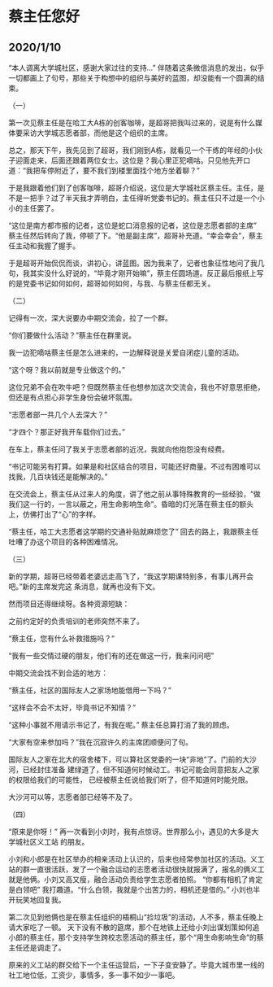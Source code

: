 # 蔡主任您好
## 2020/1/10

“本人调离大学城社区，感谢大家过往的支持...” 伴随着这条微信消息的发出，似乎一切都画上了句号，那些关于构想中的组织与美好的蓝图，却没能有一个圆满的结束。

（一）

第一次见蔡主任是在哈工大A栋的创客咖啡，是超哥把我叫过来的，说是有什么媒体要采访大学城志愿者部，而他是这个组织的主席。

总之，那天下午，我先见到了超哥，我们刚到A栋，就看见一个干练的年经的小伙子迎面走来，后面还跟着两位女士。这位是？我心里正犯嘀咕。只见他先开口道：“我把车停附近了，要不我们到楼里面找个地方坐着聊？”

于是我跟着他们到了创客咖啡，超哥介绍说，这位是大学城社区蔡主任。主任，是不是一把手？过了半天我才弄明白，主任得听党委书记的。蔡主任只不过是一个小小的主任罢了。

“这位是南方都市报的记者，这位是蛇口消息报的记者，这位是志愿者部的主席” 蔡主任然后转向了我，停顿了下。“他是副主席”，超哥补充道。“幸会幸会”，蔡主任主动和我握了握手。

于是超哥开始侃侃而谈，讲初心，讲蓝图。因为我来了，记者也象征性地问了我几句，我其实没什么好说的，“毕竟才刚开始嘛”，蔡主任圆场道。反正最后报纸上写的是党委书记如何如何，超哥如何如何，与我、与蔡主任都无关。

（二）

记得有一次，深大说要办中期交流会，拉了一个群。

“你们要做什么活动？”蔡主任在群里说。

我一边犯嘀咕蔡主任是怎么进来的，一边解释说是关爱自闭症儿童的活动。

“这个呀？我以前就是专业做这个的。”

这位兄弟不会在吹牛吧？但既然蔡主任也想参加这次交流会，我也不好意思拒绝，但还是有点担心非学生身份会破坏氛围。

“志愿者部一共几个人去深大？” 

“才四个？那正好我开车载你们过去。”

在车上，蔡主任问了我关于志愿者部的近况，我就向他抱怨没有经费。

“书记可能另有打算。如果是和社区结合的项目，可能还好商量。不过有困难可以找我，几百块钱还是能解决的。”

在交流会上，蔡主任从过来人的角度，讲了他之前从事特殊教育的一些经验，“做我们这一行的，一言以蔽之，用生命影响生命”。昏暗的灯光落在蔡主任的额头上，仿佛打出了“心”的字样。

“蔡主任，哈工大志愿者这学期的交通补贴就麻烦您了” 回去的路上，我跟蔡主任吐嘈了办这个项目的各种困难情况。

（三）

新的学期，超哥已经带着老婆远走高飞了，“我这学期课特别多，有事儿再开会吧。”新的主席发完这
条消息，就再也没有下文。

然而项目还得继续呀。各种资源短缺：

之前约定好的负责培训的老师突然不来了。

“蔡主任，您有什么补救措施吗？“

“我有一些交情过硬的朋友，他们有的还在做这一行，我来问问吧”

中期交流会找不到合适的地方：

“蔡主任，社区的国际友人之家场地能借用一下吗？”

“这样会不会不太好，毕竟书记不知情？”

“这种小事就不用请示书记了，有我在呢。” 蔡主任总算打消了我的顾虑。

“大家有空来参加吗？”我在沉寂许久的主席团顺便问了句。

国际友人之家在北大的宿舍楼下，可以算社区党委的一块“非地”了。门前的大沙河，已经封住准备
建绿道了，但不知道何时候动工。书记可能会同意把友人之家的权限给我们的可能性，
已经被蔡主任说给我们听了，但不知道何时能兑限。

大沙河可以等，志愿者部已经等不及了。

（四）

“原来是你呀！” 再一次看到小刘时，我有点惊讶。世界那么小，遇见的大多是大学城社区义工站
的朋友。

小刘和小郎是在社区举办的相亲活动上认识的，后来也经常参加社区的活动。义工站的群一直很活跃，发了一个融合运动的志愿者活动很快就报满了，报名的俩义工就是他俩。小刘又高又瘦，融合活动负责给学生志愿者拍照。
“你都有相机了肯定是白领吧” 我打趣道。“什么白领，我就是个出苦力的，相机还是借的。”
小刘也半开玩笑地回复我。

第二次见到他俩也是在蔡主任组织的梧桐山“捡垃圾”的活动，人不多，蔡主任晚上请大家吃了一顿。
天下没有不散的筵席，那个在地铁上还给小刘出谋划策如何追小郎的蔡主任，那个支持学生跨校志愿活动的蔡主任，那个“用生命影响生命”的蔡主任还是调走了。

原来的义工站的群交给下一个主任运营后，一下子变安静了。毕竟大城市里一线的社工地位低，工资少，事情多，多一事不如少一事吧。
